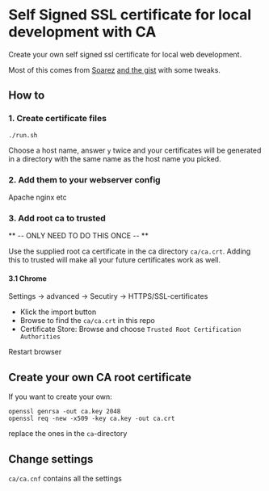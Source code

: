 # Self Signed SSL certificate for local development with CA

Create your own self signed ssl certificate for local web development.

Most of this comes from [Soarez](https://github.com/Soarez)
[and the gist](https://gist.github.com/Soarez/9688998) with some tweaks.

## How to

### 1. Create certificate files

```
./run.sh
```

Choose a host name, answer `y` twice and your certificates will be generated in a
directory with the same name as the host name you picked.

### 2. Add them to your webserver config

Apache nginx etc

### 3. Add root ca to trusted

** -- ONLY NEED TO DO THIS ONCE -- **

Use the supplied root ca certificate in the ca directory `ca/ca.crt`.
Adding this to trusted will make all your future certificates work as well.

#### 3.1 Chrome

Settings -> advanced -> Secutiry -> HTTPS/SSL-certificates

* Klick the import button
* Browse to find the `ca/ca.crt` in this repo
* Certificate Store: Browse and choose `Trusted Root Certification Authorities`

Restart browser

## Create your own CA root certificate

If you want to create your own:

```
openssl genrsa -out ca.key 2048
openssl req -new -x509 -key ca.key -out ca.crt
```

replace the ones in the `ca`-directory

## Change settings

`ca/ca.cnf` contains all the settings
